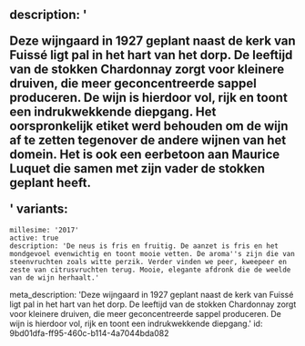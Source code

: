 description: '<p>Deze wijngaard in 1927 geplant naast de kerk van Fuissé ligt pal in het hart van het dorp. De leeftijd van de stokken Chardonnay zorgt voor kleinere druiven, die meer geconcentreerde sappel produceren. De wijn is hierdoor vol, rijk en toont een indrukwekkende diepgang. Het oorspronkelijk etiket werd behouden om de wijn af te zetten tegenover de andere wijnen van het domein. Het is ook een eerbetoon aan Maurice Luquet die samen met zijn vader de stokken geplant heeft.</p>'
variants:
  -
    millesime: '2017'
    active: true
    description: 'De neus is fris en fruitig. De aanzet is fris en het mondgevoel evenwichtig en toont mooie vetten. De aroma''s zijn die van steenvruchten zoals witte perzik. Verder vinden we peer, kweepeer en zeste van citrusvruchten terug. Mooie, elegante afdronk die de weelde van de wijn herhaalt.'
meta_description: 'Deze wijngaard in 1927 geplant naast de kerk van Fuissé ligt pal in het hart van het dorp. De leeftijd van de stokken Chardonnay zorgt voor kleinere druiven, die meer geconcentreerde sappel produceren. De wijn is hierdoor vol, rijk en toont een indrukwekkende diepgang.'
id: 9bd01dfa-ff95-460c-b114-4a7044bda082
